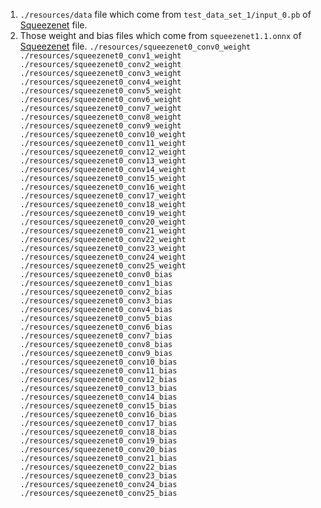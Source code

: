 1. `./resources/data` file which come from `test_data_set_1/input_0.pb` of [Squeezenet](https://s3.amazonaws.com/onnx-model-zoo/squeezenet/squeezenet1.1/squeezenet1.1.tar.gz) file.
2. Those weight and bias files which come from `squeezenet1.1.onnx` of [Squeezenet](https://s3.amazonaws.com/onnx-model-zoo/squeezenet/squeezenet1.1/squeezenet1.1.tar.gz) file.
`./resources/squeezenet0_conv0_weight
./resources/squeezenet0_conv1_weight
./resources/squeezenet0_conv2_weight
./resources/squeezenet0_conv3_weight
./resources/squeezenet0_conv4_weight
./resources/squeezenet0_conv5_weight
./resources/squeezenet0_conv6_weight
./resources/squeezenet0_conv7_weight
./resources/squeezenet0_conv8_weight
./resources/squeezenet0_conv9_weight
./resources/squeezenet0_conv10_weight
./resources/squeezenet0_conv11_weight
./resources/squeezenet0_conv12_weight
./resources/squeezenet0_conv13_weight
./resources/squeezenet0_conv14_weight
./resources/squeezenet0_conv15_weight
./resources/squeezenet0_conv16_weight
./resources/squeezenet0_conv17_weight
./resources/squeezenet0_conv18_weight
./resources/squeezenet0_conv19_weight
./resources/squeezenet0_conv20_weight
./resources/squeezenet0_conv21_weight
./resources/squeezenet0_conv22_weight
./resources/squeezenet0_conv23_weight
./resources/squeezenet0_conv24_weight
./resources/squeezenet0_conv25_weight
./resources/squeezenet0_conv0_bias
./resources/squeezenet0_conv1_bias
./resources/squeezenet0_conv2_bias
./resources/squeezenet0_conv3_bias
./resources/squeezenet0_conv4_bias
./resources/squeezenet0_conv5_bias
./resources/squeezenet0_conv6_bias
./resources/squeezenet0_conv7_bias
./resources/squeezenet0_conv8_bias
./resources/squeezenet0_conv9_bias
./resources/squeezenet0_conv10_bias
./resources/squeezenet0_conv11_bias
./resources/squeezenet0_conv12_bias
./resources/squeezenet0_conv13_bias
./resources/squeezenet0_conv14_bias
./resources/squeezenet0_conv15_bias
./resources/squeezenet0_conv16_bias
./resources/squeezenet0_conv17_bias
./resources/squeezenet0_conv18_bias
./resources/squeezenet0_conv19_bias
./resources/squeezenet0_conv20_bias
./resources/squeezenet0_conv21_bias
./resources/squeezenet0_conv22_bias
./resources/squeezenet0_conv23_bias
./resources/squeezenet0_conv24_bias
./resources/squeezenet0_conv25_bias`
